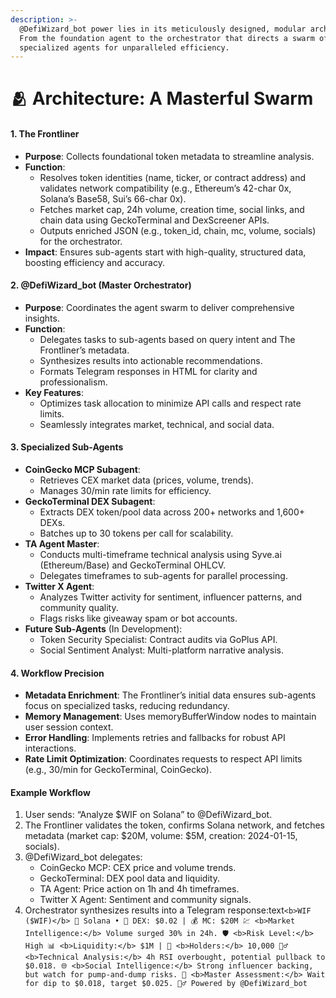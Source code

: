 ```yaml
---
description: >-
  @DefiWizard_bot power lies in its meticulously designed, modular architecture.
  From the foundation agent to the orchestrator that directs a swarm of
  specialized agents for unparalleled efficiency.
---
```


# 🫂 Architecture: A Masterful Swarm

#### 1. The Frontliner

* **Purpose**: Collects foundational token metadata to streamline analysis.
* **Function**:
  * Resolves token identities (name, ticker, or contract address) and validates network compatibility (e.g., Ethereum’s 42-char 0x, Solana’s Base58, Sui’s 66-char 0x).
  * Fetches market cap, 24h volume, creation time, social links, and chain data using GeckoTerminal and DexScreener APIs.
  * Outputs enriched JSON (e.g., token\_id, chain, mc, volume, socials) for the orchestrator.
* **Impact**: Ensures sub-agents start with high-quality, structured data, boosting efficiency and accuracy.

#### 2. @DefiWizard\_bot (Master Orchestrator)

* **Purpose**: Coordinates the agent swarm to deliver comprehensive insights.
* **Function**:
  * Delegates tasks to sub-agents based on query intent and The Frontliner’s metadata.
  * Synthesizes results into actionable recommendations.
  * Formats Telegram responses in HTML for clarity and professionalism.
* **Key Features**:
  * Optimizes task allocation to minimize API calls and respect rate limits.
  * Seamlessly integrates market, technical, and social data.

#### 3. Specialized Sub-Agents

* **CoinGecko MCP Subagent**:
  * Retrieves CEX market data (prices, volume, trends).
  * Manages 30/min rate limits for efficiency.
* **GeckoTerminal DEX Subagent**:
  * Extracts DEX token/pool data across 200+ networks and 1,600+ DEXs.
  * Batches up to 30 tokens per call for scalability.
* **TA Agent Master**:
  * Conducts multi-timeframe technical analysis using Syve.ai (Ethereum/Base) and GeckoTerminal OHLCV.
  * Delegates timeframes to sub-agents for parallel processing.
* **Twitter X Agent**:
  * Analyzes Twitter activity for sentiment, influencer patterns, and community quality.
  * Flags risks like giveaway spam or bot accounts.
* **Future Sub-Agents** (In Development):
  * Token Security Specialist: Contract audits via GoPlus API.
  * Social Sentiment Analyst: Multi-platform narrative analysis.

#### 4. Workflow Precision

* **Metadata Enrichment**: The Frontliner’s initial data ensures sub-agents focus on specialized tasks, reducing redundancy.
* **Memory Management**: Uses memoryBufferWindow nodes to maintain user session context.
* **Error Handling**: Implements retries and fallbacks for robust API interactions.
* **Rate Limit Optimization**: Coordinates requests to respect API limits (e.g., 30/min for GeckoTerminal, CoinGecko).

#### Example Workflow

1. User sends: “Analyze $WIF on Solana” to @DefiWizard\_bot.
2. The Frontliner validates the token, confirms Solana network, and fetches metadata (market cap: $20M, volume: $5M, creation: 2024-01-15, socials).
3. @DefiWizard\_bot delegates:
   * CoinGecko MCP: CEX price and volume trends.
   * GeckoTerminal: DEX pool data and liquidity.
   * TA Agent: Price action on 1h and 4h timeframes.
   * Twitter X Agent: Sentiment and community signals.
4. Orchestrator synthesizes results into a Telegram response:text`<b>WIF ($WIF)</b> 📍 Solana • 🦄 DEX: $0.02 | 💰 MC: $20M 💹 <b>Market Intelligence:</b> Volume surged 30% in 24h. 🛡️ <b>Risk Level:</b> High 📊 <b>Liquidity:</b> $1M | 👥 <b>Holders:</b> 10,000 🧙‍♂️ <b>Technical Analysis:</b> 4h RSI overbought, potential pullback to $0.018. 🌐 <b>Social Intelligence:</b> Strong influencer backing, but watch for pump-and-dump risks. 🎯 <b>Master Assessment:</b> Wait for dip to $0.018, target $0.025. 🧙‍♂️ Powered by @DefiWizard_bot`
